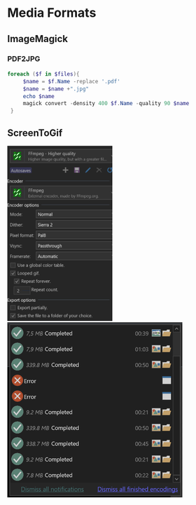 # Media Formats

## ImageMagick

### PDF2JPG

```PowerShell
foreach ($f in $files){
     $name = $f.Name -replace '.pdf'
     $name = $name +".jpg"
     echo $name
     magick convert -density 400 $f.Name -quality 90 $name
 }
```

## ScreenToGif

<img src="Res/ScreenToGifSave.png" alt="drawing" height="400"/>
<img src="Res/ScreenToGifBanch.png" alt="drawing" height="400"/>
